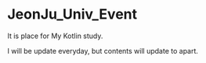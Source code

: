 # JeonJu_Univ_Event
It is place for My Kotlin study.

I will be update everyday, but contents will update to apart.
